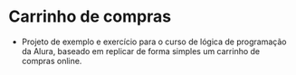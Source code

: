 # Carrinho de compras

* Projeto de exemplo e exercício para o curso de lógica de programação da Alura, baseado em replicar de forma simples um carrinho de compras online.
